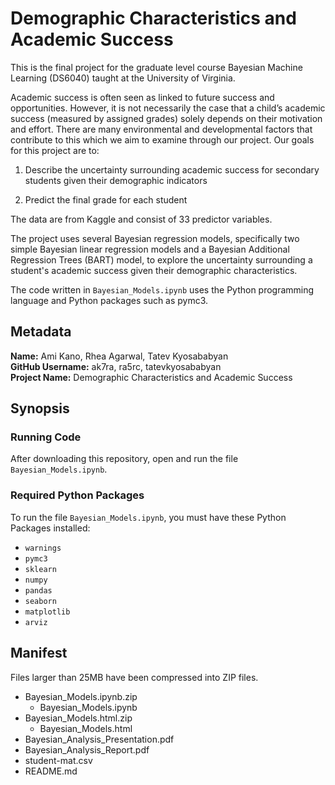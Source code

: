 # Demographic Characteristics and Academic Success

This is the final project for the graduate level course Bayesian Machine Learning (DS6040) taught at the University of Virginia. 

Academic success is often seen as linked to future success and opportunities. However, it is not necessarily the case that a child’s academic success (measured by assigned grades) solely depends on their motivation and effort. There are many environmental and developmental factors that contribute to this which we aim to examine through our project. Our goals for this project are to: 

1) Describe the uncertainty surrounding academic success for secondary students given their demographic indicators

2) Predict the final grade for each student

The data are from Kaggle and consist of 33 predictor variables.

The project uses several Bayesian regression models, specifically two simple Bayesian linear regression models and a Bayesian Additional Regression Trees (BART) model, to explore the uncertainty surrounding a student's academic success given their demographic characteristics. 

The code written in `Bayesian_Models.ipynb` uses the Python programming language and Python packages such as pymc3. 

## Metadata
**Name:** Ami Kano, Rhea Agarwal, Tatev Kyosababyan <br />
**GitHub Username:** ak7ra, ra5rc, tatevkyosababyan <br />
**Project Name:** Demographic Characteristics and Academic Success

## Synopsis

### Running Code

After downloading this repository, open and run the file `Bayesian_Models.ipynb`.

### Required Python Packages

To run the file `Bayesian_Models.ipynb`, you must have these Python Packages installed:

* `warnings`
* `pymc3`
* `sklearn`
* `numpy`
* `pandas`
* `seaborn`
* `matplotlib`
* `arviz`

## Manifest

Files larger than 25MB have been compressed into ZIP files.

* Bayesian_Models.ipynb.zip
  * Bayesian_Models.ipynb
* Bayesian_Models.html.zip
  * Bayesian_Models.html
* Bayesian_Analysis_Presentation.pdf
* Bayesian_Analysis_Report.pdf
* student-mat.csv
* README.md
